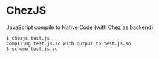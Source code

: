 # ChezJS
JavaScript compile to Native Code (with Chez as backend)

```
$ chezjs test.js
compiling test.js.sc with output to test.js.so
$ scheme test.js.so
```